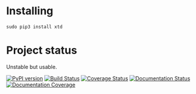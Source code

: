 # Installing

```bas
sudo pip3 install xtd
```

# Project status

Unstable but usable.

[![PyPI version](https://badge.fury.io/py/xtd.svg)](https://badge.fury.io/py/xtd)
[![Build Status](https://travis-ci.org/psycofdj/xtd.svg?branch=psycofdj/documentation)](https://travis-ci.org/psycofdj/xtd)
[![Coverage Status](https://coveralls.io/repos/github/psycofdj/xtd/badge.svg?branch=psycofdj/documentation)](https://coveralls.io/github/psycofdj/xtd?branch=psycofdj/documentation)
[![Documentation Status](https://readthedocs.org/projects/xtd/badge/?version=psycofdj-documentation)](http://readthedocs.org/docs/xtd/en/psycofdj-documentation/?badge=psycofdj-documentation)
[![Documentation Coverage](https://img.shields.io/badge/missing%20doc-classes:50%20members:0%20funcs:44-red.svg)](./python.txt)

